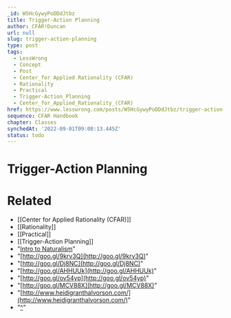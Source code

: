 ```yaml
---
_id: W5HcGywyPoDDdJtbz
title: Trigger-Action Planning
author: CFAR!Duncan
url: null
slug: trigger-action-planning
type: post
tags:
  - LessWrong
  - Concept
  - Post
  - Center_for Applied Rationality (CFAR)
  - Rationality
  - Practical
  - Trigger-Action_Planning
  - Center_for_Applied_Rationality_(CFAR)
href: https://www.lesswrong.com/posts/W5HcGywyPoDDdJtbz/trigger-action-planning
sequence: CFAR Handbook
chapter: Classes
synchedAt: '2022-09-01T09:08:13.445Z'
status: todo
---
```


# Trigger-Action Planning


# Related

- [[Center for Applied Rationality (CFAR)]]
- [[Rationality]]
- [[Practical]]
- [[Trigger-Action Planning]]
- "[Intro to Naturalism](https://www.lesswrong.com/s/evLkoqsbi79AnM5sz)"
- "[http://goo.gl/9krv3Q](http://goo.gl/9krv3Q)"
- "[http://goo.gl/Dj8NC](http://goo.gl/Dj8NC)"
- "[http://goo.gl/AHHUUk](http://goo.gl/AHHUUk)"
- "[http://goo.gl/ov54yp](http://goo.gl/ov54yp)"
- "[http://goo.gl/MCV88X](http://goo.gl/MCV88X)"
- "[http://www.heidigranthalvorson.com/](http://www.heidigranthalvorson.com/)"
- "[^](#fnref2ejoy67gsat)"